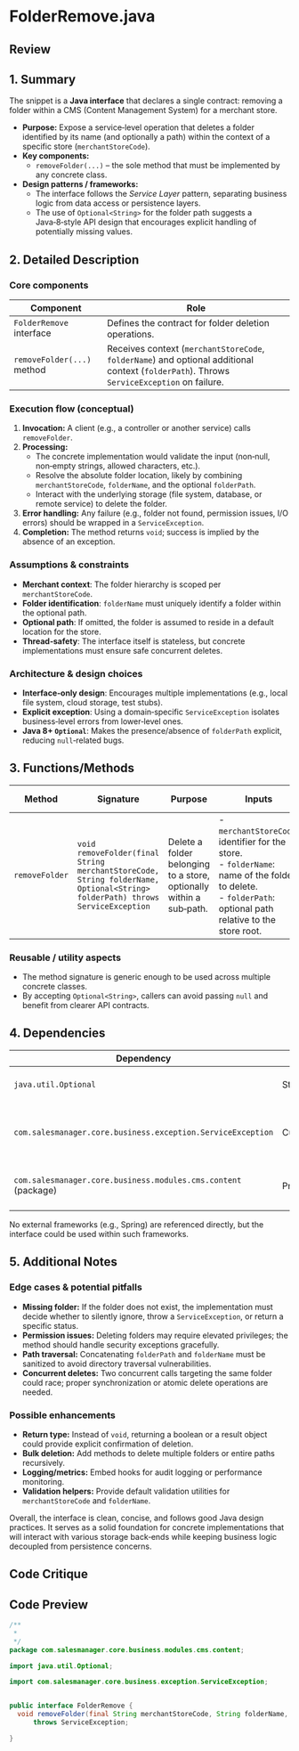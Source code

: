# FolderRemove.java

## Review

## 1. Summary
The snippet is a **Java interface** that declares a single contract: removing a folder within a CMS (Content Management System) for a merchant store.  
- **Purpose:** Expose a service‑level operation that deletes a folder identified by its name (and optionally a path) within the context of a specific store (`merchantStoreCode`).  
- **Key components:**  
  - `removeFolder(...)` – the sole method that must be implemented by any concrete class.  
- **Design patterns / frameworks:**  
  - The interface follows the *Service Layer* pattern, separating business logic from data access or persistence layers.  
  - The use of `Optional<String>` for the folder path suggests a Java‑8‑style API design that encourages explicit handling of potentially missing values.  

## 2. Detailed Description
### Core components
| Component | Role |
|-----------|------|
| `FolderRemove` interface | Defines the contract for folder deletion operations. |
| `removeFolder(...)` method | Receives context (`merchantStoreCode`, `folderName`) and optional additional context (`folderPath`). Throws `ServiceException` on failure. |

### Execution flow (conceptual)
1. **Invocation:** A client (e.g., a controller or another service) calls `removeFolder`.
2. **Processing:**  
   - The concrete implementation would validate the input (non‑null, non‑empty strings, allowed characters, etc.).  
   - Resolve the absolute folder location, likely by combining `merchantStoreCode`, `folderName`, and the optional `folderPath`.  
   - Interact with the underlying storage (file system, database, or remote service) to delete the folder.  
3. **Error handling:** Any failure (e.g., folder not found, permission issues, I/O errors) should be wrapped in a `ServiceException`.  
4. **Completion:** The method returns `void`; success is implied by the absence of an exception.

### Assumptions & constraints
- **Merchant context**: The folder hierarchy is scoped per `merchantStoreCode`.  
- **Folder identification**: `folderName` must uniquely identify a folder within the optional path.  
- **Optional path**: If omitted, the folder is assumed to reside in a default location for the store.  
- **Thread‑safety**: The interface itself is stateless, but concrete implementations must ensure safe concurrent deletes.  

### Architecture & design choices
- **Interface‑only design**: Encourages multiple implementations (e.g., local file system, cloud storage, test stubs).  
- **Explicit exception**: Using a domain‑specific `ServiceException` isolates business‑level errors from lower‑level ones.  
- **Java 8+ `Optional`**: Makes the presence/absence of `folderPath` explicit, reducing `null`‑related bugs.  

## 3. Functions/Methods
| Method | Signature | Purpose | Inputs | Outputs | Side Effects |
|--------|-----------|---------|--------|---------|--------------|
| `removeFolder` | `void removeFolder(final String merchantStoreCode, String folderName, Optional<String> folderPath) throws ServiceException` | Delete a folder belonging to a store, optionally within a sub‑path. | - `merchantStoreCode`: identifier for the store.<br>- `folderName`: name of the folder to delete.<br>- `folderPath`: optional path relative to the store root. | `void` – completion implied by lack of exception. | Deletes folder from storage; may alter file system or database state. |

### Reusable / utility aspects
- The method signature is generic enough to be used across multiple concrete classes.  
- By accepting `Optional<String>`, callers can avoid passing `null` and benefit from clearer API contracts.

## 4. Dependencies
| Dependency | Type | Notes |
|------------|------|-------|
| `java.util.Optional` | Standard | Java 8+ feature for optional values. |
| `com.salesmanager.core.business.exception.ServiceException` | Custom | Domain‑specific exception that likely extends `Exception` or `RuntimeException`. |
| `com.salesmanager.core.business.modules.cms.content` (package) | Project | Indicates the method belongs to the CMS module. |

No external frameworks (e.g., Spring) are referenced directly, but the interface could be used within such frameworks.

## 5. Additional Notes
### Edge cases & potential pitfalls
- **Missing folder:** If the folder does not exist, the implementation must decide whether to silently ignore, throw a `ServiceException`, or return a specific status.  
- **Permission issues:** Deleting folders may require elevated privileges; the method should handle security exceptions gracefully.  
- **Path traversal:** Concatenating `folderPath` and `folderName` must be sanitized to avoid directory traversal vulnerabilities.  
- **Concurrent deletes:** Two concurrent calls targeting the same folder could race; proper synchronization or atomic delete operations are needed.  

### Possible enhancements
- **Return type:** Instead of `void`, returning a boolean or a result object could provide explicit confirmation of deletion.  
- **Bulk deletion:** Add methods to delete multiple folders or entire paths recursively.  
- **Logging/metrics:** Embed hooks for audit logging or performance monitoring.  
- **Validation helpers:** Provide default validation utilities for `merchantStoreCode` and `folderName`.  

Overall, the interface is clean, concise, and follows good Java design practices. It serves as a solid foundation for concrete implementations that will interact with various storage back‑ends while keeping business logic decoupled from persistence concerns.

## Code Critique



## Code Preview

```java
/**
 * 
 */
package com.salesmanager.core.business.modules.cms.content;

import java.util.Optional;

import com.salesmanager.core.business.exception.ServiceException;


public interface FolderRemove {
  void removeFolder(final String merchantStoreCode, String folderName, Optional<String> folderPath)
      throws ServiceException;

}



```
